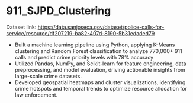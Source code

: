 # 911_SJPD_Clustering

Dataset link: https://data.sanjoseca.gov/dataset/police-calls-for-service/resource/df207219-ba82-407d-8190-5b31edaded79
*	Built a machine learning pipeline using Python, applying K-Means clustering and Random Forest classification to analyze 770,000+ 911 calls and predict crime priority levels with 78% accuracy <br>
*	Utilized Pandas, NumPy, and Scikit-learn for feature engineering, data preprocessing, and model evaluation, driving actionable insights from large-scale crime datasets.<br>
* Developed geospatial heatmaps and cluster visualizations, identifying crime hotspots and temporal trends to optimize resource allocation for law enforcement.
